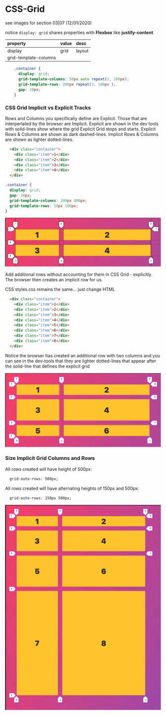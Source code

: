 # CSS-Grid

see images for section 03|07 (12/01/2020)

notice `display: grid` shares properties with **Flexbox** like **justify-content**

| property              | value | desc   |
| :-------------------- | :---- | :----- |
| display               | grid  | layout |
| grid-template-columns |       |        |

```css
    .container {
      display: grid;
      grid-template-columns: 50px auto repeat(2, 100px);
      grid-template-rows: 200px repeat(3, 100px );
      gap: 20px;
    }
```

### CSS Grid Implicit vs Explicit Tracks

Rows and Columns you specifically define are Explicit. Those that are interperlated by the browser are Implicit. Explicit are shown in the dev tools with solid-lines show where the grid Explicit Grid stops and starts. Explicit Rows & Columns are shown as dark dashed-lines. Implicit Rows & Columns are shown as lighter dotted-lines.

```html
  <div class="container">
    <div class="item">1</div>
    <div class="item">2</div>
    <div class="item">3</div>
    <div class="item">4</div>
  </div>
```

```css
.container {
  display: grid;
  gap: 20px;
  grid-template-columns: 200px 400px;
  grid-template-rows: 50px 100px;
}
```

![CSS-Grid-dev-tool-lines](../___img/CSS-Grid-dev-tool-lines.png)

Add additional rows without accounting for them in CSS Grid - explicitly.  The browser then creates an implicit row for us.

CSS styles.css remains the same... just change HTML

```html
  <div class="container">
    <div class="item">1</div>
    <div class="item">2</div>
    <div class="item">3</div>
    <div class="item">4</div>
    <div class="item">5</div>
    <div class="item">6</div>
    <div class="item">7</div>
    <div class="item">8</div>
  </div>
```

Notice the browser has created an additional row with two columns and you can see in the dev-tools that they are lighter dotted-lines that appear after the solid-line that defines the explicit grid

![CSS-Grid-implicit-lines](../___img/CSS-Grid-implicit-lines.png)

### Size Implicit Grid Columns and Rows

All rows created will have height of 500px:

```css
  grid-auto-rows: 500px;
  ```

All rows created will have alternating heights of 150px and 500px:

```css
  grid-auto-rows: 150px 500px;
  ```

![CSS Grid- auto-rows](../___img/CSS-Grid-auto-rows.png)

